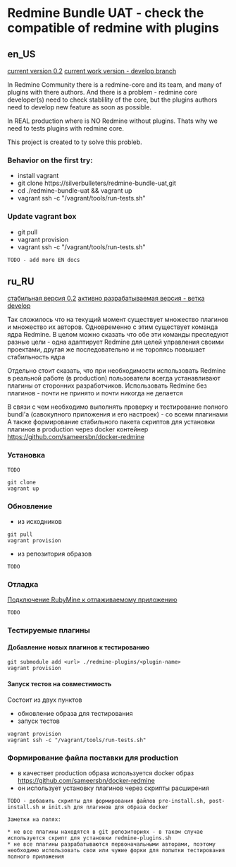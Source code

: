 # Redmine Bundle UAT - check the compatible of redmine with plugins

## en_US

[current version 0.2](https://github.com/silverbulleters/redmine-bundle-uat/releases/tag/0.2)
[сurrent work version - develop branch](https://github.com/silverbulleters/redmine-bundle-uat/tree/develop)

In Redmine Community there is a redmine-core and its team, and many of plugins with there authors. And there is a problem - redmine core developer(s) need to check stablility of the core, but the plugins authors need to develop new feature as soon as possible.

In REAL production where is NO Redmine without plugins. Thats why we need to tests plugins with redmine core.

This project is created to ty solve this probleb.

### Behavior on the first try:

* install vagrant
* git clone https://silverbulleters/redmine-bundle-uat,git
* cd ./redmine-bundle-uat && vagrant up
* vagrant ssh -c "/vagrant/tools/run-tests.sh"


### Update vagrant box

* git pull 
* vagrant provision
* vagrant ssh -c "/vagrant/tools/run-tests.sh"


~~~
TODO - add more EN docs
~~~

## ru_RU

[стабильная версия 0.2](https://github.com/silverbulleters/redmine-bundle-uat/releases/tag/0.2)
[активно разрабатываемая версия - ветка develop](https://github.com/silverbulleters/redmine-bundle-uat/tree/develop)

Так сложилось что на текущий момент существует множество плагинов и множество их авторов. Одновременно с этим существует команда ядра Redmine. 
В целом можно сказать что обе эти команды преследуют разные цели - одна адаптирует Redmine для целей управления своими проектами, другая же последовательно и не торопясь повышает стабильность ядра 

Отдельно стоит сказать, что при необходимости использовать Redmine в реальной работе (в production) пользователи всегда устанавливают плагины от сторонних разработчиков.
Использовать Redmine без плагинов - почти не принято и почти никогда не делается

В связи с чем необходимо выполнять проверку и тестирование полного bundl'а (савокупного приложения и его настроек) - со всеми плагинами
А также формирование стабильного пакета скриптов для установки плагинов в production через docker контейнер https://github.com/sameersbn/docker-redmine

### Установка

~~~
TODO
~~~


```
git clone
vagrant up

```

### Обновление 

* из исходников

```
git pull 
vagrant provision 
```

* из репозитория образов

~~~
TODO
~~~

### Отладка

[Подключение RubyMine к отлаживаемому приложению](https://www.jetbrains.com/ruby/help/remote-debugging.html)

~~~
TODO
~~~

### Тестируемые плагины

#### Добавление новых плагинов к тестированию


```
git submodule add <url> ./redmine-plugins/<plugin-name>
vagrant provision
```

#### Запуск тестов на совместимость

Состоит из двух пунктов

* обновление образа для тестирования
* запуск тестов

```
vagrant provision 
vagrant ssh -c "/vagrant/tools/run-tests.sh" 
```

### Формирование файла поставки для production

* в качествет production образа используется docker образ https://github.com/sameersbn/docker-redmine
* он использует установку плагинов через скрипты расширения

~~~
TODO - добавить скрипты для формирования файлов pre-install.sh, post-install.sh и init.sh для плагинов для образа docker
~~~

~~~
Заметки на полях:

* не все плагины находятся в git репозиториях - в таком случае используется скрипт для установки redmine-plugins.sh
* не все плагины разрабатываются первоначальными авторами, поэтому необходимо использовать свои или чужие форки для попытки тестирования полного приложения
~~~